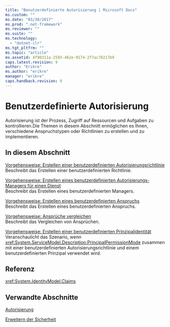 ```yaml
---
title: "Benutzerdefinierte Autorisierung | Microsoft Docs"
ms.custom: ""
ms.date: "03/30/2017"
ms.prod: ".net-framework"
ms.reviewer: ""
ms.suite: ""
ms.technology: 
  - "dotnet-clr"
ms.tgt_pltfrm: ""
ms.topic: "article"
ms.assetid: 4f90311a-2593-462e-9174-2f7ac78217b9
caps.latest.revision: 9
author: "Erikre"
ms.author: "erikre"
manager: "erikre"
caps.handback.revision: 9
---
```

# Benutzerdefinierte Autorisierung
Autorisierung ist der Prozess, Zugriff auf Ressourcen und Aufgaben zu kontrollieren.Die Themen in diesem Abschnitt ermöglichen es Ihnen, verschiedene Anspruchstypen oder Richtlinien zu erstellen und zu implementieren.  
  
## In diesem Abschnitt  
 [Vorgehensweise: Erstellen einer benutzerdefinierten Autorisierungsrichtlinie](../../../../docs/framework/wcf/extending/how-to-create-a-custom-authorization-policy.md)  
 Beschreibt das Erstellen einer benutzerdefinierten Richtlinie.  
  
 [Vorgehensweise: Erstellen eines benutzerdefinierten Autorisierungs\-Managers für einen Dienst](../../../../docs/framework/wcf/extending/how-to-create-a-custom-authorization-manager-for-a-service.md)  
 Beschreibt das Erstellen eines benutzerdefinierten Managers.  
  
 [Vorgehensweise: Erstellen eines benutzerdefinierten Anspruchs](../../../../docs/framework/wcf/extending/how-to-create-a-custom-claim.md)  
 Beschreibt das Erstellen eines benutzerdefinierten Anspruchs.  
  
 [Vorgehensweise: Ansprüche vergleichen](../../../../docs/framework/wcf/extending/how-to-compare-claims.md)  
 Beschreibt das Vergleichen von Ansprüchen.  
  
 [Vorgehensweise: Erstellen einer benutzerdefinierten Prinzipalidentität](../../../../docs/framework/wcf/extending/how-to-create-a-custom-principal-identity.md)  
 Veranschaulicht das Szenario, wenn <xref:System.ServiceModel.Description.PrincipalPermissionMode> zusammen mit einer benutzerdefinierten Autorisierungsrichtlinie und einem benutzerdefinierten Prinzipal verwendet wird.  
  
## Referenz  
 <xref:System.IdentityModel.Claims>  
  
## Verwandte Abschnitte  
 [Autorisierung](../../../../docs/framework/wcf/feature-details/authorization-in-wcf.md)  
  
 [Erweitern der Sicherheit](../../../../docs/framework/wcf/extending/extending-security.md)